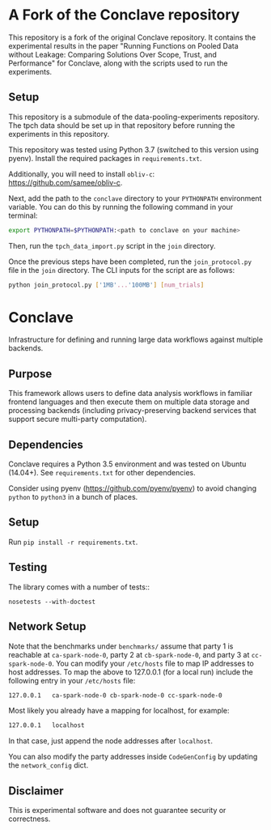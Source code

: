 # A Fork of the Conclave repository
This repository is a fork of the original Conclave repository. It contains the experimental results in the paper "Running Functions on Pooled Data without Leakage: Comparing Solutions Over Scope, Trust, and Performance" for Conclave, along with the scripts used to run the experiments.

## Setup
This repository is a submodule of the data-pooling-experiments repository. The tpch data should be set up in that repository before running the experiments in this repository.

This repository was tested using Python 3.7 (switched to this version using pyenv). Install the required packages in `requirements.txt`.

Additionally, you will need to install `obliv-c`: https://github.com/samee/obliv-c.

Next, add the path to the `conclave` directory to your `PYTHONPATH` environment variable. You can do this by running the following command in your terminal:
```bash
export PYTHONPATH=$PYTHONPATH:<path to conclave on your machine>
```

Then, run the `tpch_data_import.py` script in the `join` directory.


Once the previous steps have been completed, run the `join_protocol.py` file in the `join` directory. The CLI inputs for the script are as follows:
```bash
python join_protocol.py ['1MB'...'100MB'] [num_trials]
```




# Conclave

Infrastructure for defining and running large data workflows against multiple backends.

## Purpose

This framework allows users to define data analysis workflows in familiar frontend languages and then execute them on multiple data storage and processing backends (including privacy-preserving backend services that support secure multi-party computation).

## Dependencies

Conclave requires a Python 3.5 environment and was tested on Ubuntu (14.04+). See `requirements.txt` for other dependencies.

Consider using pyenv (https://github.com/pyenv/pyenv) to avoid changing `python` to `python3` in a bunch of places.

## Setup

Run `pip install -r requirements.txt`.

## Testing

The library comes with a number of tests::

    nosetests --with-doctest

## Network Setup

Note that the benchmarks under `benchmarks/` assume that party 1 is reachable at `ca-spark-node-0`, party 2 at `cb-spark-node-0`, and party 3 at `cc-spark-node-0`. You can modify your `/etc/hosts` file to map IP addresses to host addresses. To map the above to 127.0.0.1 (for a local run) include the following entry in your `/etc/hosts` file:

```bash
127.0.0.1	ca-spark-node-0 cb-spark-node-0 cc-spark-node-0
```

Most likely you already have a mapping for localhost, for example:

```bash
127.0.0.1	localhost
```

In that case, just append the node addresses after `localhost`.

You can also modify the party addresses inside `CodeGenConfig` by updating the `network_config` dict.

## Disclaimer

This is experimental software and does not guarantee security or correctness.
